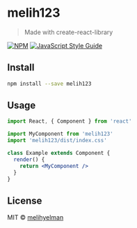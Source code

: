 # melih123

> Made with create-react-library

[![NPM](https://img.shields.io/npm/v/melih123.svg)](https://www.npmjs.com/package/melih123) [![JavaScript Style Guide](https://img.shields.io/badge/code_style-standard-brightgreen.svg)](https://standardjs.com)

## Install

```bash
npm install --save melih123
```

## Usage

```jsx
import React, { Component } from 'react'

import MyComponent from 'melih123'
import 'melih123/dist/index.css'

class Example extends Component {
  render() {
    return <MyComponent />
  }
}
```

## License

MIT © [melihyelman](https://github.com/melihyelman)
